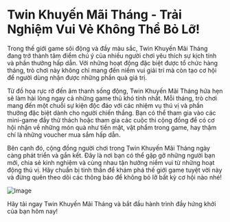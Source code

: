 # Twin Khuyến Mãi Tháng - Trải Nghiệm Vui Vẻ Không Thể Bỏ Lỡ!

Trong thế giới game sôi động và đầy màu sắc, Twin Khuyến Mãi Tháng đang trở thành tâm điểm chú ý của nhiều người chơi yêu thích sự kịch tính và phần thưởng hấp dẫn. Với những hoạt động đặc biệt được tổ chức hàng tháng, trò chơi này không chỉ mang đến niềm vui giải trí mà còn tạo cơ hội để người dùng nhận được những phần quà giá trị.

Từ đồ họa rực rỡ đến âm thanh sống động, Twin Khuyến Mãi Tháng hứa hẹn sẽ làm hài lòng ngay cả những game thủ khó tính nhất. Mỗi tháng, trò chơi mang đến một chuỗi sự kiện độc đáo với các nhiệm vụ thú vị và phần thưởng đặc biệt dành cho người chiến thắng. Bạn có thể tham gia vào các mini-game đầy thử thách hoặc tham gia các cuộc thi cộng đồng để có cơ hội nhận về những món quà như tiền mặt, vật phẩm trong game, hay thậm chí là những voucher mua sắm hấp dẫn.

Bên cạnh đó, cộng đồng người chơi trong Twin Khuyến Mãi Tháng ngày càng phát triển và gắn kết. Đây là nơi bạn có thể gặp gỡ những người bạn mới, chia sẻ kinh nghiệm và cùng nhau tận hưởng niềm vui từ những hoạt động thú vị. Hãy chuẩn bị tinh thần để khám phá thế giới game tuyệt vời này và đừng quên theo dõi các thông báo để không bỏ lỡ bất kỳ cơ hội nào nhé!

![Image](https://github.com/user-attachments/assets/bd51ea9f-0666-407b-a7a7-98ead6de688c)

Hãy tải ngay Twin Khuyến Mãi Tháng và bắt đầu hành trình đầy hứng khởi của bạn hôm nay!